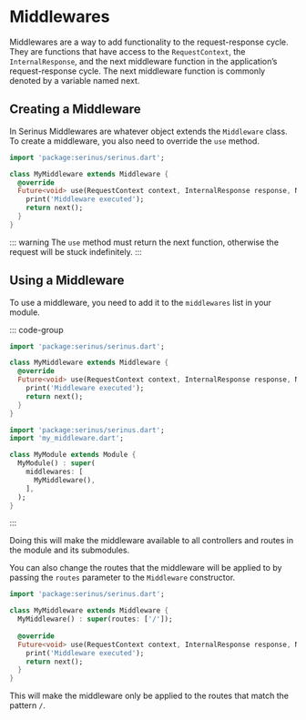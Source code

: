 # Middlewares

Middlewares are a way to add functionality to the request-response cycle. They are functions that have access to the `RequestContext`, the `InternalResponse`, and the next middleware function in the application’s request-response cycle. The next middleware function is commonly denoted by a variable named next.

## Creating a Middleware

In Serinus Middlewares are whatever object extends the `Middleware` class. To create a middleware, you also need to override the `use` method.

```dart
import 'package:serinus/serinus.dart';

class MyMiddleware extends Middleware {
  @override
  Future<void> use(RequestContext context, InternalResponse response, NextFunction next) async {
    print('Middleware executed');
    return next();
  }
}
```

::: warning
The `use` method must return the next function, otherwise the request will be stuck indefinitely.
:::

## Using a Middleware

To use a middleware, you need to add it to the `middlewares` list in your module.

::: code-group

```dart [my_middleware.dart]
import 'package:serinus/serinus.dart';

class MyMiddleware extends Middleware {
  @override
  Future<void> use(RequestContext context, InternalResponse response, NextFunction next) async {
    print('Middleware executed');
    return next();
  }
}
```

```dart [my_module.dart]
import 'package:serinus/serinus.dart';
import 'my_middleware.dart';

class MyModule extends Module {
  MyModule() : super(
    middlewares: [
      MyMiddleware(),
    ],
  );
}
```

:::

Doing this will make the middleware available to all controllers and routes in the module and its submodules.

You can also change the routes that the middleware will be applied to by passing the `routes` parameter to the `Middleware` constructor.

```dart
import 'package:serinus/serinus.dart';

class MyMiddleware extends Middleware {
  MyMiddleware() : super(routes: ['/']);
  
  @override
  Future<void> use(RequestContext context, InternalResponse response, NextFunction next) async {
    print('Middleware executed');
    return next();
  }
}
```

This will make the middleware only be applied to the routes that match the pattern `/`.
